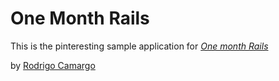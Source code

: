 # One Month Rails

This is the pinteresting sample application for
[*One month Rails*](http://onemonthrails.com)

by [Rodrigo Camargo](http://twitter.com/rcmrgo)